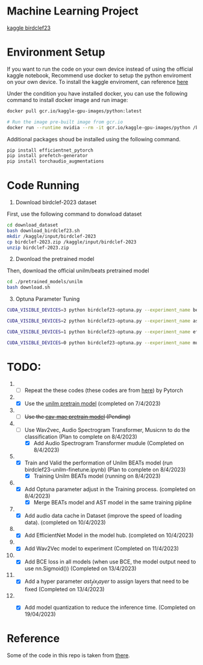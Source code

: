 # Machine Learning Project

[kaggle birdclef23](https://www.kaggle.com/competitions/birdclef-2023)

# Environment Setup
If you want to run the code on your own device instead of using the official kaggle notebook, Recommend use docker to setup the python enviroment on your own device. To install the kaggle enviroment, can reference [here](https://github.com/Kaggle/docker-python)

Under the condition you have installed docker, you can use the following command to install docker image and run image:

```bash
docker pull gcr.io/kaggle-gpu-images/python:latest

# Run the image pre-built image from gcr.io
docker run --runtime nvidia --rm -it gcr.io/kaggle-gpu-images/python /bin/bash
```

Additional packages shoud be installed using the following command.

```bash
pip install efficientnet_pytorch
pip install prefetch-generator
pip install torchaudio_augmentations
```

# Code Running

1. Download birdclef-2023 dataset

First, use the following command to donwload dataset

```bash
cd download_dataset
bash download_birdclef23.sh
mkdir /kaggle/input/birdclef-2023
cp birdclef-2023.zip /kaggle/input/birdclef-2023
unzip birdclef-2023.zip
```

2. Dwonload the pretrained model

Then, download the official unilm/beats pretrained model
```bash
cd ./pretrained_models/unilm
bash download.sh
```

3. Optuna Parameter Tuning

```bash
CUDA_VISIBLE_DEVICES=3 python birdclef23-optuna.py --experiment_name beats --model_name beats --eval_step 1

CUDA_VISIBLE_DEVICES=2 python birdclef23-optuna.py --experiment_name ast --model_name ast --eval_step 1

CUDA_VISIBLE_DEVICES=1 python birdclef23-optuna.py --experiment_name efficientnet --model_name efficientnet --eval_step 1

CUDA_VISIBLE_DEVICES=0 python birdclef23-optuna.py --experiment_name musicnn --model_name musicnn --eval_step 1
```


# TODO:
1. - [ ] Repeat the these codes (these codes are from [here](https://www.kaggle.com/code/awsaf49/birdclef23-pretraining-is-all-you-need-train/notebook#Data-Augmentation-%F0%9F%8C%88)) by Pytorch 
2. - [x] Use the [unilm pretrain model](https://github.com/microsoft/unilm/tree/master/beats)   (completed on 7/4/2023)
3. - [ ] ~~Use the [cav-mae pretrain model](https://github.com/yuangongnd/cav-mae) (Pending)~~
4. - [ ] Use Wav2vec, Audio Spectrogram Transformer, Musicnn to do the classification  (Plan to complete on 8/4/2023)
     - [x] Add Audio Spectrogram Transformer mudule (Completed on 8/4/2023)
5. - [x] Train and Valid the performation of Unilm BEATs model (run birdclef23-unilm-finetune.ipynb) (Plan to complete on 8/4/2023)
     - [x] Training Unilm BEATs model (running on 8/4/2023)
6. - [x] Add Optuna parameter adjust in the Training process. (completed on 8/4/2023)
     - [x] Merge BEATs model and AST model in the same training pipline
7. - [x] Add audio data cache in Dataset (improve the speed of loading data). (completed on 10/4/2023)
8. - [x] Add EfficientNet Model in the model hub. (completed on 10/4/2023)
9. - [x] Add Wav2Vec model to experiment (Completed on 11/4/2023)
10. - [x] Add BCE loss in all models (when use BCE, the model output need to use nn.Sigmoid()) (Completed on 13/4/2023)
11. - [x] Add a hyper parameter $ast_fix_layer$ to assign layers that need to be fixed (Completed on 13/4/2023)
12. - [x] Add model quantization to reduce the inference time. (Completed on 19/04/2023)



# Reference

Some of the code in this repo is taken from [there](https://www.kaggle.com/code/awsaf49/birdclef23-pretraining-is-all-you-need-train/notebook#Data-Augmentation-%F0%9F%8C%88).